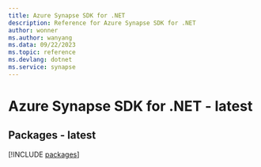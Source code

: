 ```yaml
---
title: Azure Synapse SDK for .NET
description: Reference for Azure Synapse SDK for .NET
author: wonner
ms.author: wanyang
ms.data: 09/22/2023
ms.topic: reference
ms.devlang: dotnet
ms.service: synapse
---
```

# Azure Synapse SDK for .NET - latest
## Packages - latest
[!INCLUDE [packages](synapse-index.md)]